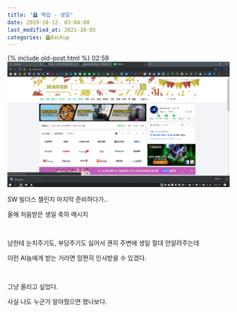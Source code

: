 ```yaml
---
title: "🪦 백업 - 생일"
date: 2019-10-12. 03:04:00
last_modified_at: 2021-10-05
categories: 🪦Backup
---
```

{% include old-post.html %}
02:59
![0000](\assets\img\191012\0000.png)

SW 빌더스 챌린지 마지막 준비하다가..

올해 처음받은 생일 축하 메시지

​

남한테 눈치주기도, 부담주기도 싫어서 괜히 주변에 생일 절대 안알려주는데

이런 AI놈에게 받는 거라면 맘편히 인사받을 수 있겠다.

​

그냥 올리고 싶었다.

사실 나도 누군가 알아줬으면 했나보다.
